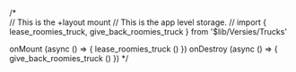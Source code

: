 


/*	
//	This is the +layout mount
//	This is the app level storage.
//
import { lease_roomies_truck, give_back_roomies_truck } from '$lib/Versies/Trucks'

onMount (async () => {
	lease_roomies_truck ()
})
onDestroy (async () => {
	give_back_roomies_truck ()
})
*/